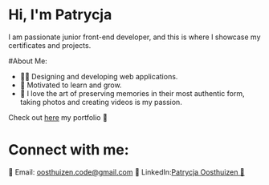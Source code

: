# Hi, I'm Patrycja

I am passionate junior front-end developer, and this is where I showcase my certificates and projects.

#About Me:
*  👩‍💻 Designing and developing web applications.
*  🔭 Motivated to learn and grow.
*  📸 I love the art of preserving memories in their most authentic form, taking photos and creating videos is my passion.

Check out [here](https://portfolio-patrycja-oosthuizen.netlify.app/) my portfolio 👀

# Connect with me:
📧 Email: [oosthuizen.code@gmail.com](oosthuizen.code@gmail.com)
💼 LinkedIn:[Patrycja Oosthuizen 👀](https://www.linkedin.com/in/patrycja-oosthuizen/)
